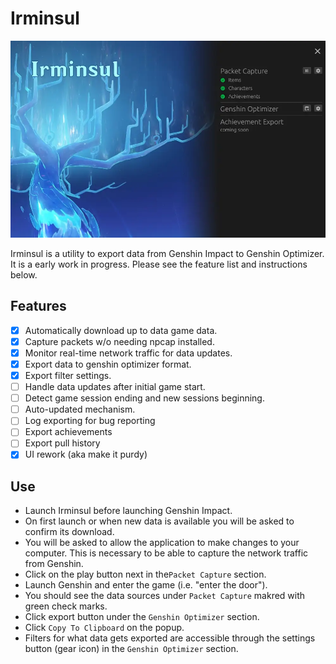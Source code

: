 # Irminsul

![Screenshot](docs/screenshot.webp)

Irminsul is a utility to export data from Genshin Impact to Genshin Optimizer.
It is a early work in progress. Please see the feature list and instructions
below.

## Features

- [x] Automatically download up to data game data.
- [x] Capture packets w/o needing npcap installed.
- [x] Monitor real-time network traffic for data updates.
- [x] Export data to genshin optimizer format.
- [x] Export filter settings.
- [ ] Handle data updates after initial game start.
- [ ] Detect game session ending and new sessions beginning.
- [ ] Auto-updated mechanism.
- [ ] Log exporting for bug reporting
- [ ] Export achievements
- [ ] Export pull history
- [x] UI rework (aka make it purdy)

## Use

- Launch Irminsul before launching Genshin Impact.
- On first launch or when new data is available you will be asked to confirm its
  download.
- You will be asked to allow the application to make changes to your computer.
  This is necessary to be able to capture the network traffic from Genshin.
- Click on the play button next in the`Packet Capture` section.
- Launch Genshin and enter the game (i.e. "enter the door").
- You should see the data sources under `Packet Capture` makred with green check marks.
- Click export button under the `Genshin Optimizer` section.
- Click `Copy To Clipboard` on the popup.
- Filters for what data gets exported are accessible through the settings button
  (gear icon) in the `Genshin Optimizer` section.
